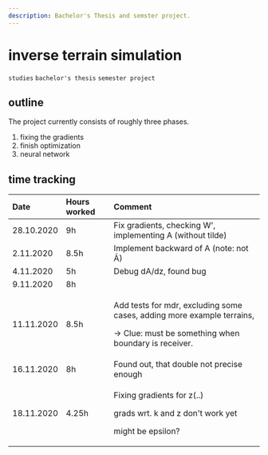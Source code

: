 ```yaml
---
description: Bachelor's Thesis and semster project.
---
```


# inverse terrain simulation

`studies` `bachelor's thesis` `semester project`

## outline

The project currently consists of roughly three phases. 

1. fixing the gradients
2. finish optimization
3. neural network

## time tracking

<table>
  <thead>
    <tr>
      <th style="text-align:left">Date</th>
      <th style="text-align:left">Hours worked</th>
      <th style="text-align:left">Comment</th>
    </tr>
  </thead>
  <tbody>
    <tr>
      <td style="text-align:left">28.10.2020</td>
      <td style="text-align:left">9h</td>
      <td style="text-align:left">Fix gradients, checking W&apos;, implementing A (without tilde)</td>
    </tr>
    <tr>
      <td style="text-align:left">2.11.2020</td>
      <td style="text-align:left">8.5h</td>
      <td style="text-align:left">Implement backward of A (note: not &#xC3;)</td>
    </tr>
    <tr>
      <td style="text-align:left">4.11.2020</td>
      <td style="text-align:left">5h</td>
      <td style="text-align:left">Debug dA/dz, found bug</td>
    </tr>
    <tr>
      <td style="text-align:left">9.11.2020</td>
      <td style="text-align:left">8h</td>
      <td style="text-align:left"></td>
    </tr>
    <tr>
      <td style="text-align:left">11.11.2020</td>
      <td style="text-align:left">8.5h</td>
      <td style="text-align:left">
        <p>Add tests for mdr, excluding some cases, adding more example terrains,</p>
        <p>-&gt; Clue: must be something when boundary is receiver.</p>
      </td>
    </tr>
    <tr>
      <td style="text-align:left">16.11.2020</td>
      <td style="text-align:left">8h</td>
      <td style="text-align:left">Found out, that double not precise enough</td>
    </tr>
    <tr>
      <td style="text-align:left">18.11.2020</td>
      <td style="text-align:left">4.25h</td>
      <td style="text-align:left">
        <p>Fixing gradients for z(..)</p>
        <p>grads wrt. k and z don&apos;t work yet</p>
        <p>might be epsilon?</p>
      </td>
    </tr>
  </tbody>
</table>



